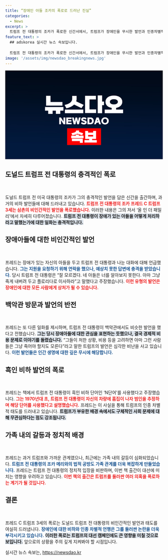 ```yaml
---
title: “장애인 아들 조카의 폭로로 드러난 진실”
categories:
  - News
excerpt: >
  트럼프 전 대통령의 조카가 폭로한 신간서에서, 트럼프가 장애인을 무시한 발언과 인종차별적 언어 사용 사실이 공개됐다. 그의 논란에 휩싸일 이 책은 대선 전 정치적 파장을 예고한다!
feature_text: >
  ## adskorea 실시간 뉴스 속보입니다.

  트럼프 전 대통령의 조카가 폭로한 신간서에서, 트럼프가 장애인을 무시한 발언과 인종차별적 언어 사용 사실이 공개됐다. 그의 논란에 휩싸일 이 책은 대선 전 정치적 파장을 예고한다!
image: '/assets/img/newsdao_breakingnews.jpg'
---
```


<p><img src="/assets/img/newsdao_breakingnews.jpg" alt="adskorea 속보" /></p>

<h2 data-ke-size="size26">도널드 트럼프 전 대통령의 충격적인 폭로</h2>

<p data-ke-size="size16">&nbsp;</p>

<p>도널드 트럼프 전 미국 대통령의 조카가 그의 충격적인 발언을 담은 신간을 출간하며, 과거의 비하 발언들에 대해 드러내고 있습니다. <b><span style="color: #ee2323;">트럼프 전 대통령의 조카 프레드 C 트럼프 3세는 삼촌의 비인간적인 발언을 폭로했습니다.</span></b> 이러한 내용은 그의 저서 ‘올 인 더 패밀리’에서 자세히 다루어졌습니다. <b><span style="background-color: #21538527;">트럼프 전 대통령이 장애가 있는 아들을 어떻게 처리하라고 말했는가에 대한 일화는 충격적입니다.</span></b></p>

<h2 data-ke-size="size26">장애아들에 대한 비인간적인 발언</h2>

<p data-ke-size="size16">&nbsp;</p>

<p>프레드는 장애가 있는 자신의 아들을 두고 트럼프 전 대통령과 나눈 대화에 대해 언급했습니다. <b><span style="color: #1a5490;">그는 지원을 요청하기 위해 연락을 했으나, 예상치 못한 답변에 충격을 받았습니다.</span></b> 당시 트럼프 전 대통령은 “잘 모르겠다. 네 아들은 너를 알아보지 못한다. 아마 그냥 죽게 내버려 두고 플로리다로 이사하라”고 말했다고 주장했습니다. <b><span style="color: #ee2323;">이런 유형의 발언은 장애인에 대한 모든 사람에게 상처가 될 수 있습니다.</span></b></p>

<h2 data-ke-size="size26">백악관 방문과 발언의 반전</h2>

<p data-ke-size="size16">&nbsp;</p>

<p>프레드는 또 다른 일화를 제시하며, 트럼프 전 대통령이 백악관에서도 비슷한 발언을 했다고 전했습니다. <b><span style="background-color: #21538527;">그는 당시 장애아들에 대한 관심을 표현하는 듯했으나, 결국 경제적 비용 문제로 이야기를 돌렸습니다.</span></b> “그들이 처한 상황, 비용 등을 고려하면 아마 그런 사람들은 그냥 죽어야 할지도 모른다”라고 말한 트럼프의 발언은 심각한 비난을 사고 있습니다. <b><span style="color: #1a5490;">이런 발언들은 인간 생명에 대한 깊은 무시에 해당합니다.</span></b></p>

<h2 data-ke-size="size26">흑인 비하 발언의 폭로</h2>

<p data-ke-size="size16">&nbsp;</p>

<p>프레드는 책에서 트럼프 전 대통령이 흑인 비하 단어인 ‘N단어’를 사용했다고 주장했습니다. <b><span style="color: #ee2323;">그는 1970년대 초, 트럼프 전 대통령이 자신의 차량에 흠집이 나자 범인을 추정하며 해당 단어를 사용했다고 설명했습니다.</span></b> 프레드는 이 사실을 통해 트럼프의 인종 차별적 태도를 드러내고 있습니다. <b><span style="background-color: #21538527;">트럼프가 부유한 배경 속에서도 구체적인 사회 문제에 대해 무관심하다는 점도 강조됩니다.</span></b></p>

<h2 data-ke-size="size26">가족 내의 갈등과 정치적 배경</h2>

<p data-ke-size="size16">&nbsp;</p>

<p>프레드는 과거 트럼프와 가까운 관계였으나, 최근에는 가족 내의 갈등이 심화되었습니다. <b><span style="color: #1a5490;">트럼프 전 대통령의 조카 메리와의 법적 공방도 가족 관계를 더욱 복잡하게 만들었습니다.</span></b> 프레드는 트럼프 전 대통령의 정치적 입장을 비판하며, 이번 책 출간이 대선에 미치는 영향을 우려하고 있습니다. <b><span style="color: #ee2323;">이번 책의 출간은 트럼프를 둘러싼 여러 의혹을 폭로하는 계기가 될 것입니다.</span></b> </p>

<h2 data-ke-size="size26">결론</h2>

<p data-ke-size="size16">&nbsp;</p>

<p>프레드 C 트럼프 3세의 폭로는 도널드 트럼프 전 대통령의 비인간적인 발언과 태도를 여실히 드러냅니다. <b><span style="color: #1a5490;">장애인에 대한 비하와 인종 차별적 언행은 그를 둘러싼 논란을 더욱 부각시키고 있습니다.</span></b> <b><span style="background-color: #21538527;">이러한 폭로는 트럼프의 대선 캠페인에도 큰 영향을 미칠 것으로 보입니다.</span></b> 앞으로의 상황을 주의 깊게 지켜봐야 할 시점입니다.</p>
실시간 뉴스 속보는, <a href="https://newsdao.kr" rel="dofollow">https://newsdao.kr</a>


